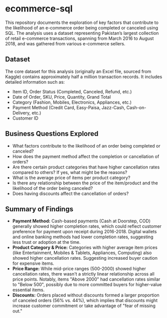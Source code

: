 # ecommerce-sql

This repository documents the exploration of key factors that contribute to the likelihood of an e-commerce order being completed or canceled using SQL. The analysis uses a dataset representing Pakistan’s largest collection of retail e-commerce transactions, spanning from March 2016 to August 2018, and was gathered from various e-commerce sellers.

## Dataset

The core dataset for this analysis (originally an Excel file, sourced from Kaggle) contains approximately half a million transaction records. It includes detailed information such as:
* Item ID, Order Status (Completed, Canceled, Refund, etc.)
* Date of Order, SKU, Price, Quantity, Grand Total
* Category (Fashion, Mobiles, Electronics, Appliances, etc.)
* Payment Method (Credit Card, Easy-Paisa, Jazz-Cash, Cash-on-Delivery, etc.)
* Customer ID

## Business Questions Explored

* What factors contribute to the likelihood of an order being completed or canceled?
* How does the payment method affect the completion or cancellation of orders?
* Are there certain product categories that have higher cancellation rates compared to others? If yes, what might be the reasons?
* What is the average price of items per product category?
* Is there any relationship between the price of the item/product and the likelihood of the order being canceled?
* Does having discounts affect the cancellation of orders?

## Summary of Findings

* **Payment Method:** Cash-based payments (Cash at Doorstep, COD) generally showed higher completion rates, which could reflect customer preference for payment upon receipt during 2016-2018. Digital wallets and online banking methods had lower completion rates, suggesting less trust or adoption at the time.
* **Product Category & Price:** Categories with higher average item prices (like Entertainment, Mobiles & Tablets, Appliances, Computing) also showed higher cancellation rates. Suggesting increased buyer caution for expensive items.
* **Price Range:** While mid-price ranges (500-2000) showed higher cancellation rates, there wasn't a strictly linear relationship across all price points. Notably, items "Above 2000" had cancellation rates similar to "Below 500", possibly due to more committed buyers for higher-value essential items.
* **Discounts:** Orders placed without discounts formed a larger proportion of canceled orders (56% vs. 44%), which implies that discounts might increase customer commitment or take advantage of "fear of missing out."
